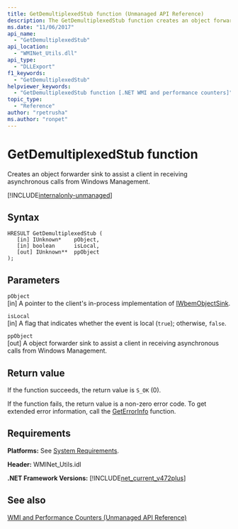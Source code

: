 ```yaml
---
title: GetDemultiplexedStub function (Unmanaged API Reference)
description: The GetDemultiplexedStub function creates an object forwarder sink to assist a client in receiving asynchronous calls from Windows Management.
ms.date: "11/06/2017"
api_name: 
  - "GetDemultiplexedStub"
api_location: 
  - "WMINet_Utils.dll"
api_type: 
  - "DLLExport"
f1_keywords: 
  - "GetDemultiplexedStub"
helpviewer_keywords: 
  - "GetDemultiplexedStub function [.NET WMI and performance counters]"
topic_type: 
  - "Reference"
author: "rpetrusha"
ms.author: "ronpet"
---
```

# GetDemultiplexedStub function
Creates an object forwarder sink to assist a client in receiving asynchronous calls from Windows Management.
  
[!INCLUDE[internalonly-unmanaged](../../../../includes/internalonly-unmanaged.md)]
  
## Syntax  
  
```  
HRESULT GetDemultiplexedStub (
   [in] IUnknown*    pObject, 
   [in] boolean      isLocal, 
   [out] IUnknown**  ppObject
); 
```  

## Parameters

`pObject`  
[in] A pointer to the client's in-process implementation of [IWbemObjectSink](/windows/desktop/api/wbemcli/nn-wbemcli-iwbemobjectsink).

`isLocal`  
[in] A flag that indicates whether the event is local (`true`); otherwise, `false`.

`ppObject`  
[out] A object forwarder sink to assist a client in receiving asynchronous calls from Windows Management.

## Return value

If the function succeeds, the return value is `S_OK` (0).

If the function fails, the return value is a non-zero error code. To get extended error information, call the [GetErrorInfo](geterrorinfo.md) function.
    
## Requirements  
 **Platforms:** See [System Requirements](../../../../docs/framework/get-started/system-requirements.md).  
  
 **Header:** WMINet_Utils.idl  
  
 **.NET Framework Versions:** [!INCLUDE[net_current_v472plus](../../../../includes/net-current-v472plus.md)]  
  
## See also  
[WMI and Performance Counters (Unmanaged API Reference)](index.md)
